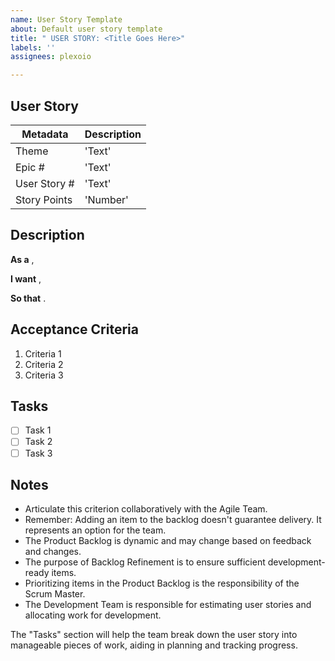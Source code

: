 ```yaml
---
name: User Story Template
about: Default user story template
title: " USER STORY: <Title Goes Here>"
labels: ''
assignees: plexoio

---
```


## User Story
| Metadata | Description |
| -------- | ----------- |
| Theme | 'Text' |
| Epic # | 'Text' |
| User Story # | 'Text' |
| Story Points | 'Number' |

## Description
**As a** _<role>_,

**I want** _<capability>_,

**So that** _<received benefit>_.

## Acceptance Criteria
1. Criteria 1
2. Criteria 2
3. Criteria 3

## Tasks
- [ ] Task 1
- [ ] Task 2
- [ ] Task 3

## Notes
* Articulate this criterion collaboratively with the Agile Team.
* Remember: Adding an item to the backlog doesn't guarantee delivery. It represents an option for the team.
* The Product Backlog is dynamic and may change based on feedback and changes.
* The purpose of Backlog Refinement is to ensure sufficient development-ready items.
* Prioritizing items in the Product Backlog is the responsibility of the Scrum Master.
* The Development Team is responsible for estimating user stories and allocating work for development.

The "Tasks" section will help the team break down the user story into manageable pieces of work, aiding in planning and tracking progress.
